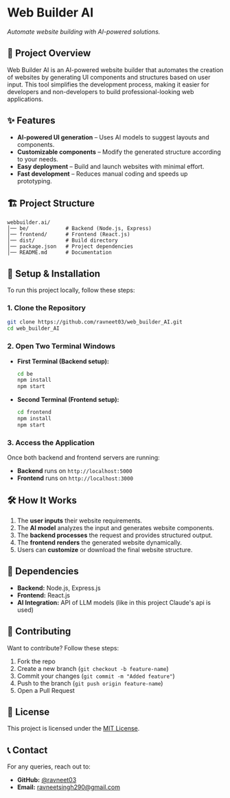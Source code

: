 # Web Builder AI  
  
_Automate website building with AI-powered solutions._  

## 🚀 Project Overview  
Web Builder AI is an AI-powered website builder that automates the creation of websites by generating UI components and structures based on user input. This tool simplifies the development process, making it easier for developers and non-developers to build professional-looking web applications.  

## ✨ Features  
- **AI-powered UI generation** – Uses AI models to suggest layouts and components.  
- **Customizable components** – Modify the generated structure according to your needs.  
- **Easy deployment** – Build and launch websites with minimal effort.  
- **Fast development** – Reduces manual coding and speeds up prototyping.  

## 🏗️ Project Structure  
```
webbuilder.ai/
│── be/            # Backend (Node.js, Express)
│── frontend/      # Frontend (React.js)
│── dist/          # Build directory
│── package.json   # Project dependencies
│── README.md      # Documentation
```

## 🔧 Setup & Installation  
To run this project locally, follow these steps:  

### **1. Clone the Repository**  
```sh
git clone https://github.com/ravneet03/web_builder_AI.git
cd web_builder_AI
```

### **2. Open Two Terminal Windows**  
- **First Terminal (Backend setup):**  
  ```sh
  cd be
  npm install
  npm start
  ```
- **Second Terminal (Frontend setup):**  
  ```sh
  cd frontend
  npm install
  npm start
  ```

### **3. Access the Application**  
Once both backend and frontend servers are running:  
- **Backend** runs on `http://localhost:5000`  
- **Frontend** runs on `http://localhost:3000`  

## 🛠️ How It Works  
1. The **user inputs** their website requirements.  
2. The **AI model** analyzes the input and generates website components.  
3. The **backend processes** the request and provides structured output.  
4. The **frontend renders** the generated website dynamically.  
5. Users can **customize** or download the final website structure.  

## 📌 Dependencies  
- **Backend:** Node.js, Express.js  
- **Frontend:** React.js  
- **AI Integration:** API of LLM models (like in this project Claude's api is used)  

## 🤝 Contributing  
Want to contribute? Follow these steps:  
1. Fork the repo  
2. Create a new branch (`git checkout -b feature-name`)  
3. Commit your changes (`git commit -m "Added feature"`)  
4. Push to the branch (`git push origin feature-name`)  
5. Open a Pull Request  

## 📜 License  
This project is licensed under the [MIT License](LICENSE).  

## 📞 Contact  
For any queries, reach out to:  
- **GitHub:** [@ravneet03](https://github.com/ravneet03)  
- **Email:** ravneetsingh290@gmail.com  
